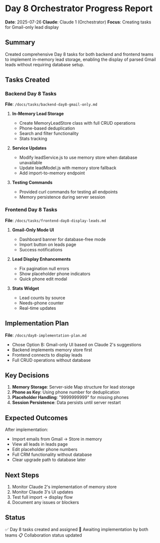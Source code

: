 # Day 8 Orchestrator Progress Report

**Date**: 2025-07-26
**Claude**: Claude 1 (Orchestrator)
**Focus**: Creating tasks for Gmail-only lead display

## Summary

Created comprehensive Day 8 tasks for both backend and frontend teams to implement in-memory lead storage, enabling the display of parsed Gmail leads without requiring database setup.

## Tasks Created

### Backend Day 8 Tasks
**File**: `/docs/tasks/backend-day8-gmail-only.md`

1. **In-Memory Lead Storage**
   - Create MemoryLeadStore class with full CRUD operations
   - Phone-based deduplication
   - Search and filter functionality
   - Stats tracking

2. **Service Updates**
   - Modify leadService.js to use memory store when database unavailable
   - Update leadModel.js with memory store fallback
   - Add import-to-memory endpoint

3. **Testing Commands**
   - Provided curl commands for testing all endpoints
   - Memory persistence during server session

### Frontend Day 8 Tasks
**File**: `/docs/tasks/frontend-day8-display-leads.md`

1. **Gmail-Only Mode UI**
   - Dashboard banner for database-free mode
   - Import button on leads page
   - Success notifications

2. **Lead Display Enhancements**
   - Fix pagination null errors
   - Show placeholder phone indicators
   - Quick phone edit modal

3. **Stats Widget**
   - Lead counts by source
   - Needs-phone counter
   - Real-time updates

## Implementation Plan
**File**: `/docs/day8-implementation-plan.md`

- Chose Option B: Gmail-only UI based on Claude 2's suggestions
- Backend implements memory store first
- Frontend connects to display leads
- Full CRUD operations without database

## Key Decisions

1. **Memory Storage**: Server-side Map structure for lead storage
2. **Phone as Key**: Using phone number for deduplication
3. **Placeholder Handling**: "9999999999" for missing phones
4. **Session Persistence**: Data persists until server restart

## Expected Outcomes

After implementation:
- Import emails from Gmail → Store in memory
- View all leads in leads page
- Edit placeholder phone numbers
- Full CRM functionality without database
- Clear upgrade path to database later

## Next Steps

1. Monitor Claude 2's implementation of memory store
2. Monitor Claude 3's UI updates
3. Test full import → display flow
4. Document any issues or blockers

## Status
✅ Day 8 tasks created and assigned
🔄 Awaiting implementation by both teams
📋 Collaboration status updated